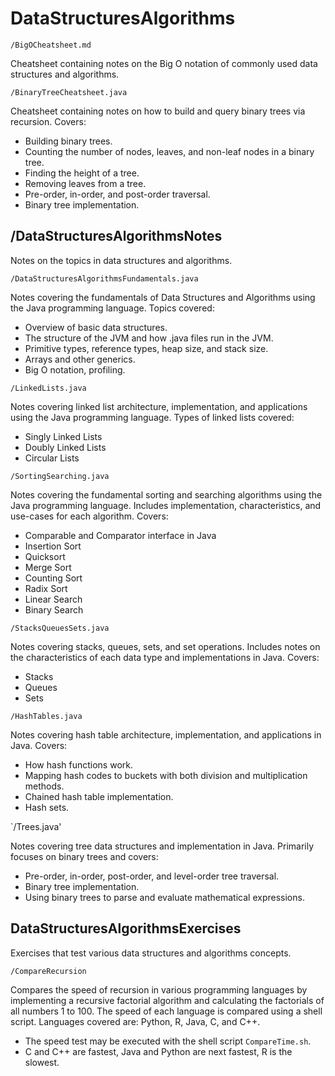 # DataStructuresAlgorithms

`/BigOCheatsheet.md`

Cheatsheet containing notes on the Big O notation of commonly used data structures and algorithms.

`/BinaryTreeCheatsheet.java`

Cheatsheet containing notes on how to build and query binary trees via recursion. Covers:
- Building binary trees.
- Counting the number of nodes, leaves, and non-leaf nodes in a binary tree.
- Finding the height of a tree.
- Removing leaves from a tree.
- Pre-order, in-order, and post-order traversal.
- Binary tree implementation.
## /DataStructuresAlgorithmsNotes

Notes on the topics in data structures and algorithms.

`/DataStructuresAlgorithmsFundamentals.java`

Notes covering the fundamentals of Data Structures and Algorithms using the Java programming language. Topics covered:
- Overview of basic data structures.
- The structure of the JVM and how .java files run in the JVM.
- Primitive types, reference types, heap size, and stack size.
- Arrays and other generics.
- Big O notation, profiling.

`/LinkedLists.java`

Notes covering linked list architecture, implementation, and applications using the Java programming language. Types of linked lists covered:
- Singly Linked Lists
- Doubly Linked Lists
- Circular Lists

`/SortingSearching.java`

Notes covering the fundamental sorting and searching algorithms using the Java programming language. Includes implementation, characteristics, and use-cases for each algorithm. Covers:
- Comparable and Comparator interface in Java
- Insertion Sort
- Quicksort
- Merge Sort
- Counting Sort
- Radix Sort
- Linear Search
- Binary Search

`/StacksQueuesSets.java`

Notes covering stacks, queues, sets, and set operations. Includes notes on the characteristics of each data type and implementations in Java. Covers:
- Stacks
- Queues
- Sets 

`/HashTables.java`

Notes covering hash table architecture, implementation, and applications in Java. Covers:
- How hash functions work.
- Mapping hash codes to buckets with both division and multiplication methods.
- Chained hash table implementation.
- Hash sets.

`/Trees.java'

Notes covering tree data structures and implementation in Java. Primarily focuses on binary trees and covers:
- Pre-order, in-order, post-order, and level-order tree traversal. 
- Binary tree implementation.
- Using binary trees to parse and evaluate mathematical expressions. 
## DataStructuresAlgorithmsExercises 

Exercises that test various data structures and algorithms concepts.

`/CompareRecursion`

Compares the speed of recursion in various programming languages by implementing a recursive factorial algorithm and calculating the factorials of all numbers 1 to 100. The speed of each language is compared using a shell script. Languages covered are: Python, R, Java, C, and C++.
- The speed test may be executed with the shell script `CompareTime.sh`.
- C and C++ are fastest, Java and Python are next fastest, R is the slowest.

